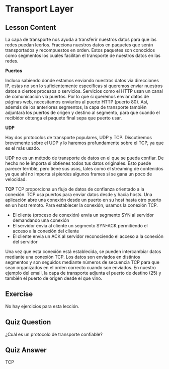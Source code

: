 # Transport Layer

## Lesson Content

La capa de transporte nos ayuda a transferir nuestros datos para que las redes puedan leerlos. Fracciona nuestros datos en paquetes que serán transportados y recompuestos en orden. Estos paquetes son conocidos como segmentos los cuales facilitan el transporte de nuestros datos en las redes.

<b>Puertos</b>

Incluso sabiendo donde estamos enviando nuestros datos via direcciones IP, estas no son lo suficientemente específicas si queremos enviar nuestros datos a ciertos procesos o servicios. Servicios como el HTTP usan un canal de comunicación via puertos. Por lo que si queremos enviar datos de páginas web, necesitamos enviarlos al puerto HTTP (puerto 80). Así, además de los anteriores segmentos, la capa de transporte también adjuntará los puertos de origen y destino al segmento, para que cuando el recibidor obtenga el paquete final sepa que puerto usar.

<b>UDP</b>

Hay dos protocolos de transporte populares, UDP y TCP. Discutiremos brevemente sobre el UDP y lo haremos profundamente sobre el TCP, ya que es el más usado.

UDP no es un método de transporte de datos en el que se pueda confiar. De hecho no le importa si obtienes todos tus datos originales. Esto puede parecer terrible, pero tiene sus usos, tales como el streaming de contenidos ya que ahí no importa si pierdes algunos frames si se gana un poco de velocidad.

<b>TCP</b>
TCP proporciona un flujo de datos de confianza orientado a la conexión. TCP usa puertos para enviar datos desde y hacia hosts. Una aplicación abre una conexión desde un puerto en su host hasta otro puerto en un host remoto. Para establecer la conexión, usamos la conexión TCP.

<ul>
<li>El cliente (proceso de conexión) envia un segmento SYN al servidor demandando una conexión</li>
<li>El servidor envia al cliente un segmento SYN-ACK permitiendo el acceso a la conexión del cliente</li>
<li>El cliente envia un ACK al servidor reconociendo el acceso a la conexión del servidor</li>
</ul>

Una vez que esta conexión está establecida, se pueden intercambiar datos mediante una conexión TCP. Los datos son enviados en distintos segmentos y son seguidos mediante números de secuencia TCP para que sean organizados en el orden correcto cuando son enviados. En nuestro ejemplo del email, la capa de transporte adjunta el puerto de destino (25) y también el puerto de origen desde el que vino.

## Exercise

No hay ejercicios para esta lección.

## Quiz Question

¿Cuál es un protocolo de transporte confiable?

## Quiz Answer

TCP
